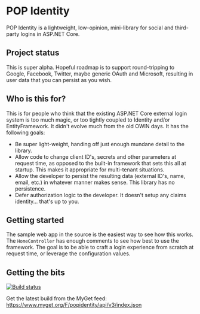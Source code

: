 # POP Identity

POP Identity is a lightweight, low-opinion, mini-library for social and third-party logins in ASP.NET Core.

## Project status
This is super alpha. Hopeful roadmap is to support round-tripping to Google, Facebook, Twitter, maybe generic OAuth and Microsoft, resulting in user data that you can persist as you wish.

## Who is this for?
This is for people who think that the existing ASP.NET Core external login system is too much magic, or too tightly coupled to Identity and/or EntityFramework. It didn't evolve much from the old OWIN days. It has the following goals:
* Be super light-weight, handing off just enough mundane detail to the library.
* Allow code to change client ID's, secrets and other parameters at request time, as opposed to the built-in framework that sets this all at startup. This makes it appropriate for multi-tenant situations.
* Allow the developer to persist the resulting data (external ID's, name, email, etc.) in whatever manner makes sense. This library has no persistence.
* Defer authorization logic to the developer. It doesn't setup any claims identity... that's up to you.

## Getting started
The sample web app in the source is the easiest way to see how this works. The `HomeController` has enough comments to see how best to use the framework. The goal is to be able to craft a login experience from scratch at request time, or leverage the configuration values.

## Getting the bits
[![Build status](https://popw.visualstudio.com/POP%20Identity/_apis/build/status/POP%20Identity-ASP.NET%20Core-CI)](https://popw.visualstudio.com/POP%20Identity/_build/latest?definitionId=3)

Get the latest build from the MyGet feed:
https://www.myget.org/F/popidentity/api/v3/index.json

